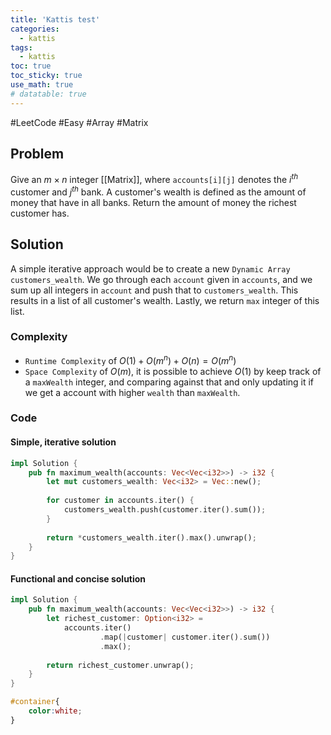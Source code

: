 ```yaml
---
title: 'Kattis test'
categories:
  - kattis
tags:
  - kattis 
toc: true
toc_sticky: true
use_math: true
# datatable: true
---
```


#LeetCode #Easy #Array #Matrix

## Problem
Give an $m \times n$ integer [[Matrix]], where `accounts[i][j]` denotes the $i^{th}$  customer and $j^{th}$ bank. 
A customer's wealth is defined as the amount of money that have in all banks. Return the amount of money the richest customer has.  

## Solution
A simple iterative approach would be to create a new `Dynamic Array` `customers_wealth`. We go through each `account` given in `accounts`, and we sum up all integers in `account` and push that to `customers_wealth`. This results in a list of all customer's wealth. Lastly, we return `max` integer of this list.

### Complexity 
- `Runtime Complexity` of $O(1) + O(m^n) + O(n) = O(m^n)$
- `Space Complexity` of $O(m)$, it is possible to achieve $O(1)$ by keep track of a `maxWealth` integer, and comparing against that and only updating it if we get a account with higher `wealth` than `maxWealth`.

### Code
#### Simple, iterative solution 
```rust 
impl Solution {
	pub fn maximum_wealth(accounts: Vec<Vec<i32>>) -> i32 {
		let mut customers_wealth: Vec<i32> = Vec::new();
		
		for customer in accounts.iter() {
			customers_wealth.push(customer.iter().sum());
		}
		
		return *customers_wealth.iter().max().unwrap();
	}
}
``````

#### Functional and concise solution
```rust
impl Solution {
	pub fn maximum_wealth(accounts: Vec<Vec<i32>>) -> i32 {
		let richest_customer: Option<i32> =
			accounts.iter()
					.map(|customer| customer.iter().sum())
					.max();
					
		return richest_customer.unwrap(); 
	}
}
``````

```css
#container{
	color:white;
}
``````